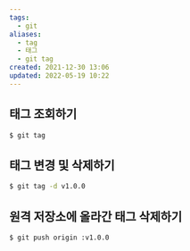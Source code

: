 ```yaml
---
tags:
  - git
aliases:
  - tag
  - 태그
  - git tag
created: 2021-12-30 13:06
updated: 2022-05-19 10:22
---
```


## 태그 조회하기

```sh
$ git tag
```

## 태그 변경 및 삭제하기

```sh
$ git tag -d v1.0.0
```

## 원격 저장소에 올라간 태그 삭제하기

```sh
$ git push origin :v1.0.0
```
